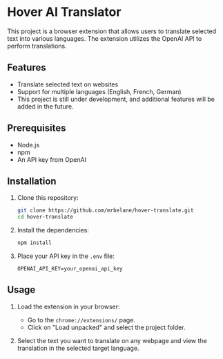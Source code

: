 # Hover AI Translator

This project is a browser extension that allows users to translate selected text into various languages. The extension utilizes the OpenAI API to perform translations.

## Features

- Translate selected text on websites
- Support for multiple languages (English, French, German)
- This project is still under development, and additional features will be added in the future.

## Prerequisites

- Node.js
- npm
- An API key from OpenAI

## Installation

1. Clone this repository:
   ```bash
   git clone https://github.com/mrbelane/hover-translate.git
   cd hover-translate
   ```

2. Install the dependencies:
   ```bash
   npm install
   ```

3. Place your API key in the `.env` file:
   ```
   OPENAI_API_KEY=your_openai_api_key
   ```

## Usage

1. Load the extension in your browser:
   - Go to the `chrome://extensions/` page.
   - Click on "Load unpacked" and select the project folder.

2. Select the text you want to translate on any webpage and view the translation in the selected target language.